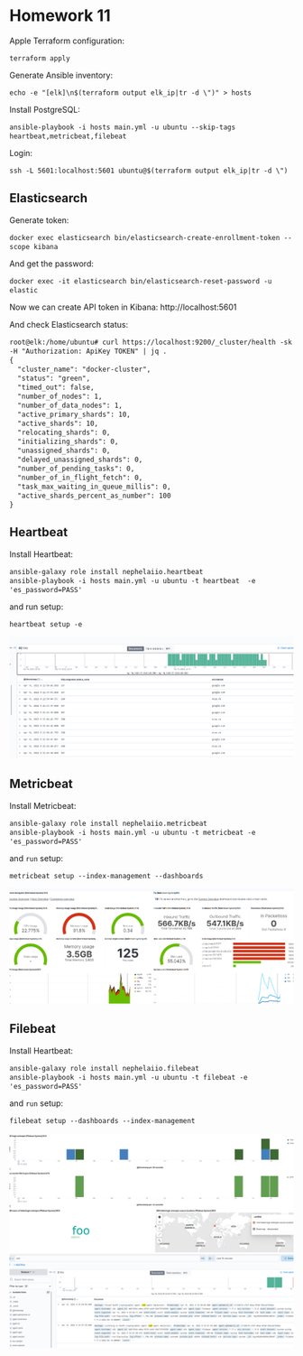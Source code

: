 # Homework 11

Apple Terraform configuration:
```
terraform apply
```

Generate Ansible inventory:
```
echo -e "[elk]\n$(terraform output elk_ip|tr -d \")" > hosts
```

Install PostgreSQL:
```
ansible-playbook -i hosts main.yml -u ubuntu --skip-tags heartbeat,metricbeat,filebeat
```

Login:
```
ssh -L 5601:localhost:5601 ubuntu@$(terraform output elk_ip|tr -d \")
```

## Elasticsearch

Generate token:
```
docker exec elasticsearch bin/elasticsearch-create-enrollment-token --scope kibana
```

And get the password:
```
docker exec -it elasticsearch bin/elasticsearch-reset-password -u elastic
```

Now we can create API token in Kibana: http://localhost:5601

And check Elasticsearch status:
```
root@elk:/home/ubuntu# curl https://localhost:9200/_cluster/health -sk -H "Authorization: ApiKey TOKEN" | jq .
{
  "cluster_name": "docker-cluster",
  "status": "green",
  "timed_out": false,
  "number_of_nodes": 1,
  "number_of_data_nodes": 1,
  "active_primary_shards": 10,
  "active_shards": 10,
  "relocating_shards": 0,
  "initializing_shards": 0,
  "unassigned_shards": 0,
  "delayed_unassigned_shards": 0,
  "number_of_pending_tasks": 0,
  "number_of_in_flight_fetch": 0,
  "task_max_waiting_in_queue_millis": 0,
  "active_shards_percent_as_number": 100
}
```

## Heartbeat

Install Heartbeat:
```
ansible-galaxy role install nephelaiio.heartbeat
ansible-playbook -i hosts main.yml -u ubuntu -t heartbeat  -e 'es_password=PASS'
```

and run setup:
```
heartbeat setup -e
```

![](./img/heartbeat.png)

## Metricbeat

Install Metricbeat:
```
ansible-galaxy role install nephelaiio.metricbeat
ansible-playbook -i hosts main.yml -u ubuntu -t metricbeat -e 'es_password=PASS'
```

and `run` setup:
```
metricbeat setup --index-management --dashboards
```

![](./img/metricbeat.png)

## Filebeat

Install Heartbeat:
```
ansible-galaxy role install nephelaiio.filebeat
ansible-playbook -i hosts main.yml -u ubuntu -t filebeat -e 'es_password=PASS'
```

and `run` setup:
```
filebeat setup --dashboards --index-management
```

![](./img/filebeat_dash.png)
![](./img/filebeat.png)
